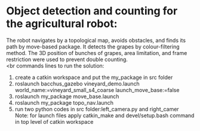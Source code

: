 # Object detection and counting for the agricultural robot:
The robot navigates by a topological map, avoids obstacles, and finds its path by move-based package. It detects the grapes by colour-filtering method. The 3D position of bunches of grapes, area limitation, and frame restriction were used to prevent double counting.<br><br
commands lines to run the solution: <br>
1. create a catkin workspace and put the my_package in src folder
2. roslaunch bacchus_gazebo vineyard_demo.launch world_name:=vineyard_small_s4_coarse launch_move_base:=false <br>
3. roslaunch my_package move_base.launch <br>
4. roslaunch my_package topo_nav.launch <br>
5. run two python codes in src folder:left_camera.py and right_camer <br>
Note: for launch files apply catkin_make and devel/setup.bash command in top level of catkin workspace

